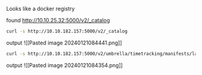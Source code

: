 Looks like a docker registry

found
http://10.10.25.32:5000/v2/_catalog

```bash
curl -s http://10.10.182.157:5000/v2/_catalog
```
output
![[Pasted image 20240121084441.png]]

```bash
curl -s http://10.10.182.157:5000/v2/umbrella/timetracking/manifests/latest
```

output
![[Pasted image 20240121084354.png]]
